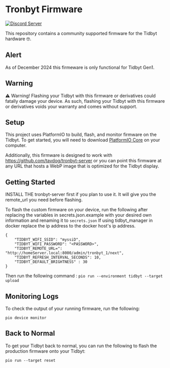 # Tronbyt Firmware
[![Discord Server](https://img.shields.io/discord/928484660785336380?style=flat-square)](https://discord.gg/r45MXG4kZc)

This repository contains a community supported firmware for the Tidbyt hardware 🤓. 

## Alert
As of December 2024 this firmeware is only functional for Tidbyt Gen1.

## Warning

⚠️ Warning! Flashing your Tidbyt with this firmware or derivatives could fatally 
damage your device. As such, flashing your Tidbyt with this firmware or
derivatives voids your warranty and comes without support.

## Setup
This project uses PlatformIO to build, flash, and monitor firmware on the Tidbyt.
To get started, you will need to download [PlatformIO Core][2] on your computer.

Additionally, this firmware is designed to work with https://github.com/tavdog/tronbyt-server or
you can point this firmware at any URL that hosts a WebP image that is optimized for the Tidbyt display.

## Getting Started
INSTALL THE tronbyt-server first if you plan to use it. It will give you the remote_url you need before flashing.

To flash the custom firmware on your device, run the following after replacing
the variables in secrets.json.example with your desired own information and renaming it to `secrets.json`
If using tidbyt_manager in docker replace the ip address to the docker host's ip address.
```
{
    "TIDBYT_WIFI_SSID": "myssiD",
    "TIDBYT_WIFI_PASSWORD": "<PASSWORD>",
    "TIDBYT_REMOTE_URL=": "http://homeServer.local:8000/admin/tronbyt_1/next",
    "TIDBYT_REFRESH_INTERVAL_SECONDS": 10,
    "TIDBYT_DEFAULT_BRIGHTNESS" : 30
}
```
Then run the following command :
```pio run --environment tidbyt --target upload```

## Monitoring Logs
To check the output of your running firmware, run the following:
```
pio device monitor
```

## Back to Normal
To get your Tidbyt back to normal, you can run the following to flash the
production firmware onto your Tidbyt:
```
pio run --target reset
```

[1]: https://github.com/tidbyt/pixlet
[2]: https://docs.platformio.org/en/latest/core/installation/index.html
